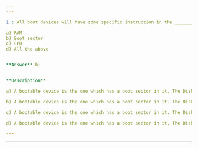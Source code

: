 ```yaml
---
---

1 : All boot devices will have some specific instruction in the ________ to instruct where control is being transferred from the BIOS.

a) RAM  
b) Boot sector  
c) CPU  
d) All the above  


**Answer** b)


**Description**

a) A bootable device is the one which has a boot sector in it. The Disk having a boot sector is bootable. Boot sector is a specific region inside the secondary storage or hard disk. It is like a door for a big building. It is through this door we enters. Normal disks does not boot. Option (a) RAM is the computer memory and option (c) CPU is the Central processing Unit.

b) A bootable device is the one which has a boot sector in it. The Disk having a boot sector is bootable. Boot sector is a specific region inside the secondary storage or hard disk. It is like a door for a big building. It is through this door we enters. Normal disks does not boot. Option (a) RAM is the computer memory and option (c) CPU is the Central processing Unit.

c) A bootable device is the one which has a boot sector in it. The Disk having a boot sector is bootable. Boot sector is a specific region inside the secondary storage or hard disk. It is like a door for a big building. It is through this door we enters. Normal disks does not boot. Option (a) RAM is the computer memory and option (c) CPU is the Central processing Unit.

d) A bootable device is the one which has a boot sector in it. The Disk having a boot sector is bootable. Boot sector is a specific region inside the secondary storage or hard disk. It is like a door for a big building. It is through this door we enters. Normal disks does not boot. Option (a) RAM is the computer memory and option (c) CPU is the Central processing Unit.

---
```

---
